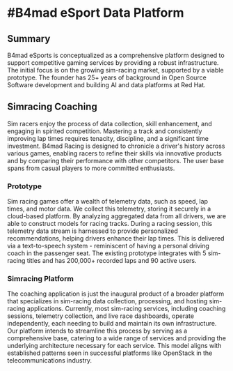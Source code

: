 # \#B4mad eSport Data Platform

## Summary

B4mad eSports is conceptualized as a comprehensive platform designed to support competitive gaming services by providing a robust infrastructure. The initial focus is on the growing sim-racing market, supported by a viable prototype.  The founder has 25+ years of background in Open Source Software development and building AI and data platforms at Red Hat.

## Simracing Coaching

Sim racers enjoy the process of data collection, skill enhancement, and engaging in spirited competition. Mastering a track and consistently improving lap times requires tenacity, discipline, and a significant time investment.
B4mad Racing is designed to chronicle a driver's history across various games, enabling racers to refine their skills via innovative products and by comparing their performance with other competitors. The user base spans from casual players to more committed enthusiasts.

### Prototype

Sim racing games offer a wealth of telemetry data, such as speed, lap times, and motor data. We collect this telemetry, storing it securely in a cloud-based platform.
By analyzing aggregated data from all drivers, we are able to construct models for racing tracks. During a racing session, this telemetry data stream is harnessed to provide personalized recommendations, helping drivers enhance their lap times. This is delivered via a text-to-speech system \- reminiscent of having a personal driving coach in the passenger seat. The existing prototype integrates with 5 sim-racing titles and has 200,000+ recorded laps and 90 active users.

### Simracing Platform

The coaching application is just the inaugural product of a broader platform that specializes in sim-racing data collection, processing, and hosting sim-racing applications.
Currently, most sim-racing services, including coaching sessions, telemetry collection, and live race dashboards, operate independently, each needing to build and maintain its own infrastructure.
Our platform intends to streamline this process by serving as a comprehensive base, catering to a wide range of services and providing the underlying architecture necessary for each service. This model aligns with established patterns seen in successful platforms like OpenStack in the telecommunications industry.